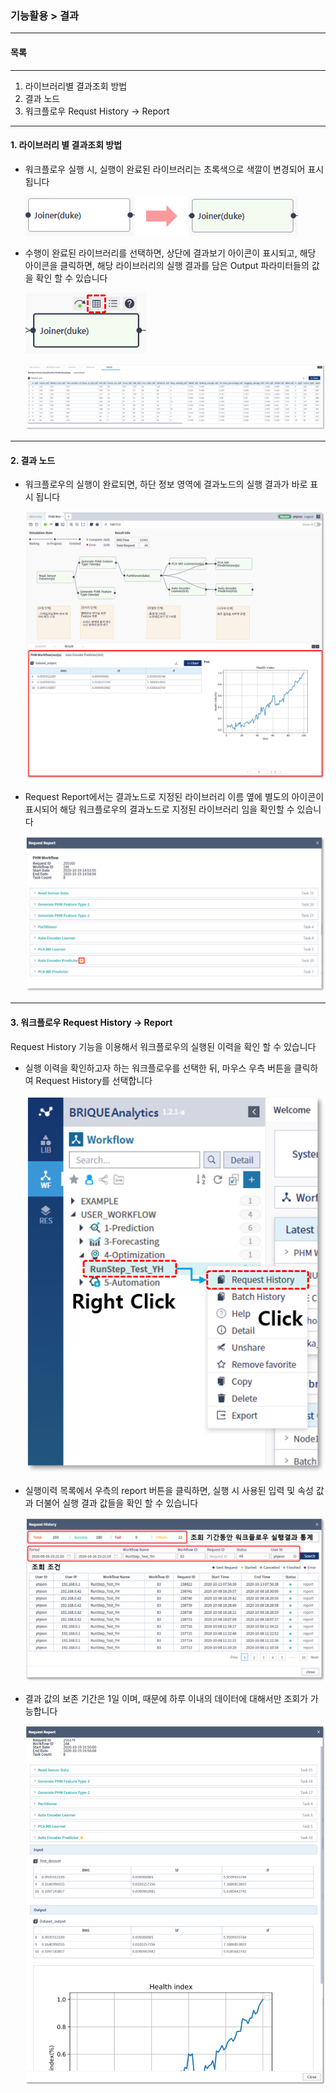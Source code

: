 ### 기능활용 > 결과



------

#### 목록

------

1. 라이브러리별 결과조회 방법
2. 결과 노드
3. 워크플로우 Requst History -> Report



------

#### 1. 라이브러리 별 결과조회 방법



- 워크플로우 실행 시, 실행이 완료된 라이브러리는 초록색으로 색깔이 변경되어 표시됩니다

  ![](./img/기능활용_03_결과_01_워크플로우_실행후_라이브러리별_결과조회-01.png)

  

- 수행이 완료된 라이브러리를 선택하면, 상단에 결과보기 아이콘이 표시되고, 해당 아이콘을 클릭하면, 해당 라이브러리의 실행 결과를 담은 Output 파라미터들의 값을 확인 할 수 있습니다

  ![](./img/기능활용_03_결과_01_워크플로우_실행후_라이브러리별_결과조회-02.png)

  

  ![](./img/기능활용_03_결과_01_워크플로우_실행후_라이브러리별_결과조회-03.png)



------

#### 2. 결과 노드



- 워크플로우의 실행이 완료되면, 하단 정보 영역에 결과노드의 실행 결과가 바로 표시 됩니다

  ![](./img/기능활용_03_결과_01_워크플로우_실행후_라이브러리별_결과조회-04.png)

  

- Request Report에서는 결과노드로 지정된 라이브러리 이름 옆에 별도의 아이콘이 표시되어 해당 워크플로우의 결과노드로 지정된 라이브러리 임을 확인할 수 있습니다

  ![](./img/기능활용_03_결과_01_워크플로우_실행후_라이브러리별_결과조회-05.png)



------

#### 3. 워크플로우 Request History -> Report

Request History 기능을 이용해서 워크플로우의 실행된 이력을 확인 할 수 있습니다



- 실행 이력을 확인하고자 하는 워크플로우를 선택한 뒤, 마우스 우측 버튼을 클릭하여 Request History를 선택합니다

  ![](./img/기능활용_03_결과_01_워크플로우_실행후_라이브러리별_결과조회-06.png)

  

- 실행이력 목록에서 우측의 report 버튼을 클릭하면, 실행 시 사용된 입력 및 속성 값과 더불어 실행 결과 값들을 확인 할 수 있습니다

  ![](./img/기능활용_03_결과_01_워크플로우_실행후_라이브러리별_결과조회-07.png)

- 결과 값의 보존 기간은 1일 이며, 때문에 하루 이내의 데이터에 대해서만 조회가 가능합니다

  ![](./img/기능활용_03_결과_01_워크플로우_실행후_라이브러리별_결과조회-08.png)


